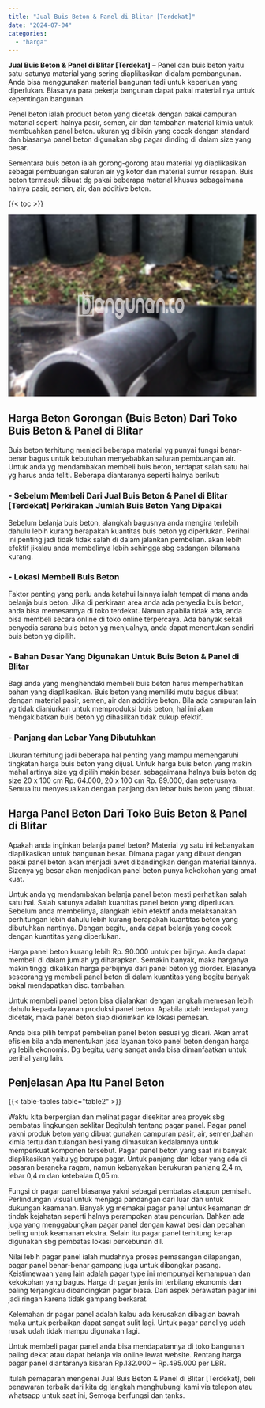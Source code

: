 ```yaml
---
title: "Jual Buis Beton & Panel di Blitar [Terdekat]"
date: "2024-07-04"
categories: 
  - "harga"
---
```


**Jual Buis Beton & Panel di Blitar \[Terdekat\]** – Panel dan buis beton yaitu satu-satunya material yang sering diaplikasikan didalam pembangunan. Anda bisa menggunakan material bangunan tadi untuk keperluan yang diperlukan. Biasanya para pekerja bangunan dapat pakai material nya untuk kepentingan bangunan.

Penel beton ialah product beton yang dicetak dengan pakai campuran material seperti halnya pasir, semen, air dan tambahan material kimia untuk membuahkan panel beton. ukuran yg dibikin yang cocok dengan standard dan biasanya panel beton digunakan sbg pagar dinding di dalam size yang besar.

Sementara buis beton ialah gorong-gorong atau material yg diaplikasikan sebagai pembuangan saluran air yg kotor dan material sumur resapan. Buis beton termasuk dibuat dg pakai beberapa material khusus sebagaimana halnya pasir, semen, air, dan additive beton.

{{< toc >}}

![Jual Buis Beton & Panel di Blitar [Terdekat]](/images/jual-panel-buis-beton-murah-28.png)

## Harga Beton Gorongan (Buis Beton) Dari Toko Buis Beton & Panel di Blitar

Buis beton terhitung menjadi beberapa material yg punyai fungsi benar-benar bagus untuk kebutuhan menyebabkan saluran pembuangan air. Untuk anda yg mendambakan membeli buis beton, terdapat salah satu hal yg harus anda teliti. Beberapa diantaranya seperti halnya berikut:

### \- Sebelum Membeli Dari Jual Buis Beton & Panel di Blitar \[Terdekat\] Perkirakan Jumlah Buis Beton Yang Dipakai

Sebelum belanja buis beton, alangkah bagusnya anda mengira terlebih dahulu lebih kurang berapakah kuantitas buis beton yg diperlukan. Perihal ini penting jadi tidak tidak salah di dalam jalankan pembelian. akan lebih efektif jikalau anda membelinya lebih sehingga sbg cadangan bilamana kurang.

### \- Lokasi Membeli Buis Beton

Faktor penting yang perlu anda ketahui lainnya ialah tempat di mana anda belanja buis beton. Jika di perkiraan area anda ada penyedia buis beton, anda bisa memesannya di toko terdekat. Namun apabila tidak ada, anda bisa membeli secara online di toko online terpercaya. Ada banyak sekali penyedia sarana buis beton yg menjualnya, anda dapat menentukan sendiri buis beton yg dipilih.

### \- Bahan Dasar Yang Digunakan Untuk Buis Beton & Panel di Blitar

Bagi anda yang menghendaki membeli buis beton harus memperhatikan bahan yang diaplikasikan. Buis beton yang memiliki mutu bagus dibuat dengan material pasir, semen, air dan additive beton. Bila ada campuran lain yg tidak dianjurkan untuk memproduksi buis beton, hal ini akan mengakibatkan buis beton yg dihasilkan tidak cukup efektif.

### \- Panjang dan Lebar Yang Dibutuhkan

Ukuran terhitung jadi beberapa hal penting yang mampu memengaruhi tingkatan harga buis beton yang dijual. Untuk harga buis beton yang makin mahal artinya size yg dipilih makin besar. sebagaimana halnya buis beton dg size 20 x 100 cm Rp. 64.000, 20 x 100 cm Rp. 89.000, dan seterusnya. Semua itu menyesuaikan dengan panjang dan lebar buis beton yang dibuat.

## Harga Panel Beton Dari Toko Buis Beton & Panel di Blitar

Apakah anda inginkan belanja panel beton? Material yg satu ini kebanyakan diaplikasikan untuk bangunan besar. Dimana pagar yang dibuat dengan pakai panel beton akan menjadi awet dibandingkan dengan material lainnya. Sizenya yg besar akan menjadikan panel beton punya kekokohan yang amat kuat.

Untuk anda yg mendambakan belanja panel beton mesti perhatikan salah satu hal. Salah satunya adalah kuantitas panel beton yang diperlukan. Sebelum anda membelinya, alangkah lebih efektif anda melaksanakan perhitungan lebih dahulu lebih kurang berapakah kuantitas beton yang dibutuhkan nantinya. Dengan begitu, anda dapat belanja yang cocok dengan kuantitas yang diperlukan.

Harga panel beton kurang lebih Rp. 90.000 untuk per bijinya. Anda dapat membeli di dalam jumlah yg diharapkan. Semakin banyak, maka harganya makin tinggi dikalikan harga perbijinya dari panel beton yg diorder. Biasanya seseorang yg membeli panel beton di dalam kuantitas yang begitu banyak bakal mendapatkan disc. tambahan.

Untuk membeli panel beton bisa dijalankan dengan langkah memesan lebih dahulu kepada layanan produksi panel beton. Apabila udah terdapat yang dicetak, maka panel beton siap dikirimkan ke lokasi pemesan.

Anda bisa pilih tempat pembelian panel beton sesuai yg dicari. Akan amat efisien bila anda menentukan jasa layanan toko panel beton dengan harga yg lebih ekonomis. Dg begitu, uang sangat anda bisa dimanfaatkan untuk perihal yang lain.

## Penjelasan Apa Itu Panel Beton

{{< table-tables table="table2" >}}

Waktu kita berpergian dan melihat pagar disekitar area proyek sbg pembatas lingkungan seklitar Begitulah tentang pagar panel. Pagar panel yakni produk beton yang dibuat gunakan campuran pasir, air, semen,bahan kimia tertu dan tulangan besi yang dimasukan kedalamnya untuk memperkuat komponen tersebut. Pagar panel beton yang saat ini banyak diaplikasikan yaitu yg berupa pagar. Untuk panjang dan lebar yang ada di pasaran beraneka ragam, namun kebanyakan berukuran panjang 2,4 m, lebar 0,4 m dan ketebalan 0,05 m.

Fungsi dr pagar panel biasanya yakni sebagai pembatas ataupun pemisah. Perlindungan visual untuk menjaga pandangan dari luar dan untuk dukungan keamanan. Banyak yg memakai pagar panel untuk keamanan dr tindak kejahatan seperti halnya perampokan atau pencurian. Bahkan ada juga yang menggabungkan pagar panel dengan kawat besi dan pecahan beling untuk keamanan ekstra. Selain itu pagar panel terhitung kerap digunakan sbg pembatas lokasi perkebunan dll.

Nilai lebih pagar panel ialah mudahnya proses pemasangan dilapangan, pagar panel benar-benar gampang juga untuk dibongkar pasang. Keistimewaan yang lain adalah pagar type ini mempunyai kemampuan dan kekokohan yang bagus. Harga dr pagar jenis ini terbilang ekonomis dan paling terjangkau dibandingkan pagar biasa. Dari aspek perawatan pagar ini jadi ringan karena tidak gampang berkarat.

Kelemahan dr pagar panel adalah kalau ada kerusakan dibagian bawah maka untuk perbaikan dapat sangat sulit lagi. Untuk pagar panel yg udah rusak udah tidak mampu digunakan lagi.

Untuk membeli pagar panel anda bisa mendapatannya di toko bangunan paling dekat atau dapat belanja via online lewat website. Rentang harga pagar panel diantaranya kisaran Rp.132.000 – Rp.495.000 per LBR.

Itulah pemaparan mengenai Jual Buis Beton & Panel di Blitar \[Terdekat\], beli penawaran terbaik dari kita dg langkah menghubungi kami via telepon atau whatsapp untuk saat ini, Semoga berfungsi dan tanks.
